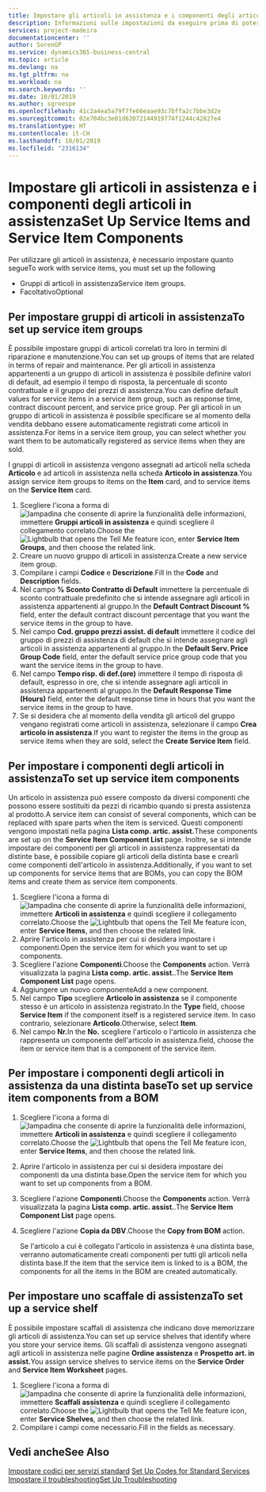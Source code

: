 ```yaml
---
title: Impostare gli articoli in assistenza e i componenti degli articoli in assistenza | Documenti Microsoft
description: Informazioni sulle impostazioni da eseguire prima di poter utilizzare gli articoli di assistenza, inclusi i valori di default, ad esempio il tempo di risposta, la percentuale di sconto contrattuale e il gruppo dei prezzi di assistenza.
services: project-madeira
documentationcenter: ''
author: SorenGP
ms.service: dynamics365-business-central
ms.topic: article
ms.devlang: na
ms.tgt_pltfrm: na
ms.workload: na
ms.search.keywords: ''
ms.date: 10/01/2019
ms.author: sgroespe
ms.openlocfilehash: 41c2a4ea5a79f7fe66eaae93c7bffa2c7bbe3d2e
ms.sourcegitcommit: 02e704bc3e01d62072144919774f1244c42827e4
ms.translationtype: HT
ms.contentlocale: it-CH
ms.lasthandoff: 10/01/2019
ms.locfileid: "2316134"
---
```

# <a name="set-up-service-items-and-service-item-components"></a><span data-ttu-id="9f7a9-103">Impostare gli articoli in assistenza e i componenti degli articoli in assistenza</span><span class="sxs-lookup"><span data-stu-id="9f7a9-103">Set Up Service Items and Service Item Components</span></span>
<span data-ttu-id="9f7a9-104">Per utilizzare gli articoli in assistenza, è necessario impostare quanto segue</span><span class="sxs-lookup"><span data-stu-id="9f7a9-104">To work with service items, you must set up the following</span></span>

* <span data-ttu-id="9f7a9-105">Gruppi di articoli in assistenza</span><span class="sxs-lookup"><span data-stu-id="9f7a9-105">Service item groups.</span></span>
* <span data-ttu-id="9f7a9-106">Facoltativo</span><span class="sxs-lookup"><span data-stu-id="9f7a9-106">Optional</span></span>

## <a name="to-set-up-service-item-groups"></a><span data-ttu-id="9f7a9-107">Per impostare gruppi di articoli in assistenza</span><span class="sxs-lookup"><span data-stu-id="9f7a9-107">To set up service item groups</span></span>
<span data-ttu-id="9f7a9-108">È possibile impostare gruppi di articoli correlati tra loro in termini di riparazione e manutenzione.</span><span class="sxs-lookup"><span data-stu-id="9f7a9-108">You can set up groups of items that are related in terms of repair and maintenance.</span></span> <span data-ttu-id="9f7a9-109">Per gli articoli in assistenza appartenenti a un gruppo di articoli in assistenza è possibile definire valori di default, ad esempio il tempo di risposta, la percentuale di sconto contrattuale e il gruppo dei prezzi di assistenza.</span><span class="sxs-lookup"><span data-stu-id="9f7a9-109">You can define default values for service items in a service item group, such as response time, contract discount percent, and service price group.</span></span> <span data-ttu-id="9f7a9-110">Per gli articoli in un gruppo di articoli in assistenza è possibile specificare se al momento della vendita debbano essere automaticamente registrati come articoli in assistenza.</span><span class="sxs-lookup"><span data-stu-id="9f7a9-110">For items in a service item group, you can select whether you want them to be automatically registered as service items when they are sold.</span></span>  

<span data-ttu-id="9f7a9-111">I gruppi di articoli in assistenza vengono assegnati ad articoli nella scheda **Articolo** e ad articoli in assistenza nella scheda **Articolo in assistenza**.</span><span class="sxs-lookup"><span data-stu-id="9f7a9-111">You assign service item groups to items on the **Item** card, and to service items on the **Service Item** card.</span></span>  

1. <span data-ttu-id="9f7a9-112">Scegliere l'icona a forma di ![lampadina che consente di aprire la funzionalità delle informazioni](media/ui-search/search_small.png "Informazioni sull'operazione che si desidera eseguire"), immettere **Gruppi articoli in assistenza** e quindi scegliere il collegamento correlato.</span><span class="sxs-lookup"><span data-stu-id="9f7a9-112">Choose the ![Lightbulb that opens the Tell Me feature](media/ui-search/search_small.png "Tell me what you want to do") icon, enter **Service Item Groups**, and then choose the related link.</span></span>  
2. <span data-ttu-id="9f7a9-113">Creare un nuovo gruppo di articoli in assistenza.</span><span class="sxs-lookup"><span data-stu-id="9f7a9-113">Create a new service item group.</span></span>  
3. <span data-ttu-id="9f7a9-114">Compilare i campi **Codice** e **Descrizione**.</span><span class="sxs-lookup"><span data-stu-id="9f7a9-114">Fill in the **Code** and **Description** fields.</span></span>  
4. <span data-ttu-id="9f7a9-115">Nel campo **% Sconto Contratto di Default** immettere la percentuale di sconto contrattuale predefinito che si intende assegnare agli articoli in assistenza appartenenti al gruppo.</span><span class="sxs-lookup"><span data-stu-id="9f7a9-115">In the **Default Contract Discount %** field, enter the default contract discount percentage that you want the service items in the group to have.</span></span>  
5. <span data-ttu-id="9f7a9-116">Nel campo **Cod. gruppo prezzi assist. di default** immettere il codice del gruppo di prezzi di assistenza di default che si intende assegnare agli articoli in assistenza appartenenti al gruppo.</span><span class="sxs-lookup"><span data-stu-id="9f7a9-116">In the **Default Serv. Price Group Code** field, enter the default service price group code that you want the service items in the group to have.</span></span>  
6. <span data-ttu-id="9f7a9-117">Nel campo **Tempo risp. di def.(ore)** immettere il tempo di risposta di default, espresso in ore, che si intende assegnare agli articoli in assistenza appartenenti al gruppo.</span><span class="sxs-lookup"><span data-stu-id="9f7a9-117">In the **Default Response Time (Hours)** field, enter the default response time in hours that you want the service items in the group to have.</span></span>  
7. <span data-ttu-id="9f7a9-118">Se si desidera che al momento della vendita gli articoli del gruppo vengano registrati come articoli in assistenza, selezionare il campo **Crea articolo in assistenza**.</span><span class="sxs-lookup"><span data-stu-id="9f7a9-118">If you want to register the items in the group as service items when they are sold, select the **Create Service Item** field.</span></span>  

## <a name="to-set-up-service-item-components"></a><span data-ttu-id="9f7a9-119">Per impostare i componenti degli articoli in assistenza</span><span class="sxs-lookup"><span data-stu-id="9f7a9-119">To set up service item components</span></span>
<span data-ttu-id="9f7a9-120">Un articolo in assistenza può essere composto da diversi componenti che possono essere sostituiti da pezzi di ricambio quando si presta assistenza al prodotto.</span><span class="sxs-lookup"><span data-stu-id="9f7a9-120">A service item can consist of several components, which can be replaced with spare parts when the item is serviced.</span></span> <span data-ttu-id="9f7a9-121">Questi componenti vengono impostati nella pagina **Lista comp. artic. assist.**</span><span class="sxs-lookup"><span data-stu-id="9f7a9-121">These components are set up on the **Service Item Component List** page.</span></span> <span data-ttu-id="9f7a9-122">Inoltre, se si intende impostare dei componenti per gli articoli in assistenza rappresentati da distinte base, è possibile copiare gli articoli della distinta base e crearli come componenti dell'articolo in assistenza.</span><span class="sxs-lookup"><span data-stu-id="9f7a9-122">Additionally, if you want to set up components for service items that are BOMs, you can copy the BOM items and create them as service item components.</span></span>

1. <span data-ttu-id="9f7a9-123">Scegliere l'icona a forma di ![lampadina che consente di aprire la funzionalità delle informazioni](media/ui-search/search_small.png "Informazioni sull'operazione che si desidera eseguire"), immettere **Articoli in assistenza** e quindi scegliere il collegamento correlato.</span><span class="sxs-lookup"><span data-stu-id="9f7a9-123">Choose the ![Lightbulb that opens the Tell Me feature](media/ui-search/search_small.png "Tell me what you want to do") icon, enter **Service Items**, and then choose the related link.</span></span>
2. <span data-ttu-id="9f7a9-124">Aprire l'articolo in assistenza per cui si desidera impostare i componenti.</span><span class="sxs-lookup"><span data-stu-id="9f7a9-124">Open the service item for which you want to set up components.</span></span>  
3. <span data-ttu-id="9f7a9-125">Scegliere l'azione **Componenti**.</span><span class="sxs-lookup"><span data-stu-id="9f7a9-125">Choose the **Components** action.</span></span> <span data-ttu-id="9f7a9-126">Verrà visualizzata la pagina **Lista comp. artic. assist.**.</span><span class="sxs-lookup"><span data-stu-id="9f7a9-126">The **Service Item Component List** page opens.</span></span>  
4. <span data-ttu-id="9f7a9-127">Aggiungere un nuovo componente</span><span class="sxs-lookup"><span data-stu-id="9f7a9-127">Add a new component.</span></span>  
5. <span data-ttu-id="9f7a9-128">Nel campo **Tipo** scegliere **Articolo in assistenza** se il componente stesso è un articolo in assistenza registrato.</span><span class="sxs-lookup"><span data-stu-id="9f7a9-128">In the **Type** field, choose **Service Item** if the component itself is a registered service item.</span></span> <span data-ttu-id="9f7a9-129">In caso contrario, selezionare **Articolo**.</span><span class="sxs-lookup"><span data-stu-id="9f7a9-129">Otherwise, select **Item**.</span></span>  
6. <span data-ttu-id="9f7a9-130">Nel campo **Nr.**</span><span class="sxs-lookup"><span data-stu-id="9f7a9-130">In the **No.**</span></span> <span data-ttu-id="9f7a9-131">scegliere l'articolo o l'articolo in assistenza che rappresenta un componente dell'articolo in assistenza.</span><span class="sxs-lookup"><span data-stu-id="9f7a9-131">field, choose the item or service item that is a component of the service item.</span></span>  

## <a name="to-set-up-service-item-components-from-a-bom"></a><span data-ttu-id="9f7a9-132">Per impostare i componenti degli articoli in assistenza da una distinta base</span><span class="sxs-lookup"><span data-stu-id="9f7a9-132">To set up service item components from a BOM</span></span>
1.  <span data-ttu-id="9f7a9-133">Scegliere l'icona a forma di ![lampadina che consente di aprire la funzionalità delle informazioni](media/ui-search/search_small.png "Informazioni sull'operazione che si desidera eseguire"), immettere **Articoli in assistenza** e quindi scegliere il collegamento correlato.</span><span class="sxs-lookup"><span data-stu-id="9f7a9-133">Choose the ![Lightbulb that opens the Tell Me feature](media/ui-search/search_small.png "Tell me what you want to do") icon, enter **Service Items**, and then choose the related link.</span></span>  
2. <span data-ttu-id="9f7a9-134">Aprire l'articolo in assistenza per cui si desidera impostare dei componenti da una distinta base.</span><span class="sxs-lookup"><span data-stu-id="9f7a9-134">Open the service item for which you want to set up components from a BOM.</span></span>  
3. <span data-ttu-id="9f7a9-135">Scegliere l'azione **Componenti**.</span><span class="sxs-lookup"><span data-stu-id="9f7a9-135">Choose the **Components** action.</span></span> <span data-ttu-id="9f7a9-136">Verrà visualizzata la pagina **Lista comp. artic. assist.**.</span><span class="sxs-lookup"><span data-stu-id="9f7a9-136">The **Service Item Component List** page opens.</span></span>  
4. <span data-ttu-id="9f7a9-137">Scegliere l'azione **Copia da DBV**.</span><span class="sxs-lookup"><span data-stu-id="9f7a9-137">Choose the **Copy from BOM** action.</span></span>  

    <span data-ttu-id="9f7a9-138">Se l'articolo a cui è collegato l'articolo in assistenza è una distinta base, verranno automaticamente creati componenti per tutti gli articoli nella distinta base.</span><span class="sxs-lookup"><span data-stu-id="9f7a9-138">If the item that the service item is linked to is a BOM, the components for all the items in the BOM are created automatically.</span></span>  

## <a name="to-set-up-a-service-shelf"></a><span data-ttu-id="9f7a9-139">Per impostare uno scaffale di assistenza</span><span class="sxs-lookup"><span data-stu-id="9f7a9-139">To set up a service shelf</span></span>
<span data-ttu-id="9f7a9-140">È possibile impostare scaffali di assistenza che indicano dove memorizzare gli articoli di assistenza.</span><span class="sxs-lookup"><span data-stu-id="9f7a9-140">You can set up service shelves that identify where you store your service items.</span></span> <span data-ttu-id="9f7a9-141">Gli scaffali di assistenza vengono assegnati agli articoli in assistenza nelle pagine **Ordine assistenza** e **Prospetto art. in assist.**</span><span class="sxs-lookup"><span data-stu-id="9f7a9-141">You assign service shelves to service items on the **Service Order** and **Service Item Worksheet** pages.</span></span>  

1. <span data-ttu-id="9f7a9-142">Scegliere l'icona a forma di ![lampadina che consente di aprire la funzionalità delle informazioni](media/ui-search/search_small.png "Informazioni sull'operazione che si desidera eseguire"), immettere **Scaffali assistenza** e quindi scegliere il collegamento correlato.</span><span class="sxs-lookup"><span data-stu-id="9f7a9-142">Choose the ![Lightbulb that opens the Tell Me feature](media/ui-search/search_small.png "Tell me what you want to do") icon, enter **Service Shelves**, and then choose the related link.</span></span>
2. <span data-ttu-id="9f7a9-143">Compilare i campi come necessario.</span><span class="sxs-lookup"><span data-stu-id="9f7a9-143">Fill in the fields as necessary.</span></span>

## <a name="see-also"></a><span data-ttu-id="9f7a9-144">Vedi anche</span><span class="sxs-lookup"><span data-stu-id="9f7a9-144">See Also</span></span>
<span data-ttu-id="9f7a9-145">[Impostare codici per servizi standard](service-how-setup-service-coding.md) </span><span class="sxs-lookup"><span data-stu-id="9f7a9-145">[Set Up Codes for Standard Services](service-how-setup-service-coding.md) </span></span>  
[<span data-ttu-id="9f7a9-146">Impostare il troubleshooting</span><span class="sxs-lookup"><span data-stu-id="9f7a9-146">Set Up Troubleshooting</span></span>](service-how-setup-troubleshooting.md)
